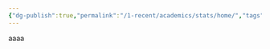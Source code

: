 ```yaml
---
{"dg-publish":true,"permalink":"/1-recent/academics/stats/home/","tags":["gardenEntry"],"created":"2025-07-07T17:35:27.076-04:00","updated":"2025-07-07T17:35:50.711-04:00"}
---
```


aaaa